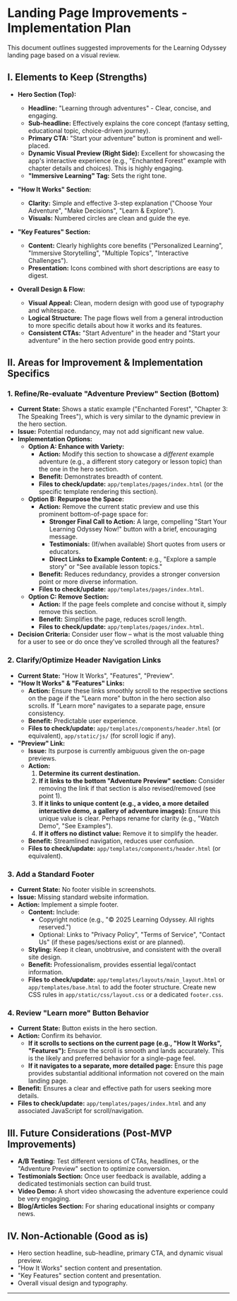 # Landing Page Improvements - Implementation Plan

This document outlines suggested improvements for the Learning Odyssey landing page based on a visual review.

## I. Elements to Keep (Strengths)

*   **Hero Section (Top):**
    *   **Headline:** "Learning through adventures" - Clear, concise, and engaging.
    *   **Sub-headline:** Effectively explains the core concept (fantasy setting, educational topic, choice-driven journey).
    *   **Primary CTA:** "Start your adventure" button is prominent and well-placed.
    *   **Dynamic Visual Preview (Right Side):** Excellent for showcasing the app's interactive experience (e.g., "Enchanted Forest" example with chapter details and choices). This is highly engaging.
    *   **"Immersive Learning" Tag:** Sets the right tone.

*   **"How It Works" Section:**
    *   **Clarity:** Simple and effective 3-step explanation ("Choose Your Adventure", "Make Decisions", "Learn & Explore").
    *   **Visuals:** Numbered circles are clean and guide the eye.

*   **"Key Features" Section:**
    *   **Content:** Clearly highlights core benefits ("Personalized Learning", "Immersive Storytelling", "Multiple Topics", "Interactive Challenges").
    *   **Presentation:** Icons combined with short descriptions are easy to digest.

*   **Overall Design & Flow:**
    *   **Visual Appeal:** Clean, modern design with good use of typography and whitespace.
    *   **Logical Structure:** The page flows well from a general introduction to more specific details about how it works and its features.
    *   **Consistent CTAs:** "Start Adventure" in the header and "Start your adventure" in the hero section provide good entry points.

## II. Areas for Improvement & Implementation Specifics

### 1. Refine/Re-evaluate "Adventure Preview" Section (Bottom)

*   **Current State:** Shows a static example ("Enchanted Forest", "Chapter 3: The Speaking Trees"), which is very similar to the dynamic preview in the hero section.
*   **Issue:** Potential redundancy, may not add significant new value.
*   **Implementation Options:**
    *   **Option A: Enhance with Variety:**
        *   **Action:** Modify this section to showcase a *different* example adventure (e.g., a different story category or lesson topic) than the one in the hero section.
        *   **Benefit:** Demonstrates breadth of content.
        *   **Files to check/update:** `app/templates/pages/index.html` (or the specific template rendering this section).
    *   **Option B: Repurpose the Space:**
        *   **Action:** Remove the current static preview and use this prominent bottom-of-page space for:
            *   **Stronger Final Call to Action:** A large, compelling "Start Your Learning Odyssey Now!" button with a brief, encouraging message.
            *   **Testimonials:** (If/when available) Short quotes from users or educators.
            *   **Direct Links to Example Content:** e.g., "Explore a sample story" or "See available lesson topics."
        *   **Benefit:** Reduces redundancy, provides a stronger conversion point or more diverse information.
        *   **Files to check/update:** `app/templates/pages/index.html`.
    *   **Option C: Remove Section:**
        *   **Action:** If the page feels complete and concise without it, simply remove this section.
        *   **Benefit:** Simplifies the page, reduces scroll length.
        *   **Files to check/update:** `app/templates/pages/index.html`.
*   **Decision Criteria:** Consider user flow – what is the most valuable thing for a user to see or do once they've scrolled through all the features?

### 2. Clarify/Optimize Header Navigation Links

*   **Current State:** "How It Works", "Features", "Preview".
*   **"How It Works" & "Features" Links:**
    *   **Action:** Ensure these links smoothly scroll to the respective sections on the page if the "Learn more" button in the hero section also scrolls. If "Learn more" navigates to a separate page, ensure consistency.
    *   **Benefit:** Predictable user experience.
    *   **Files to check/update:** `app/templates/components/header.html` (or equivalent), `app/static/js/` (for scroll logic if any).
*   **"Preview" Link:**
    *   **Issue:** Its purpose is currently ambiguous given the on-page previews.
    *   **Action:**
        1.  **Determine its current destination.**
        2.  **If it links to the bottom "Adventure Preview" section:** Consider removing the link if that section is also revised/removed (see point 1).
        3.  **If it links to unique content (e.g., a video, a more detailed interactive demo, a gallery of adventure images):** Ensure this unique value is clear. Perhaps rename for clarity (e.g., "Watch Demo", "See Examples").
        4.  **If it offers no distinct value:** Remove it to simplify the header.
    *   **Benefit:** Streamlined navigation, reduces user confusion.
    *   **Files to check/update:** `app/templates/components/header.html` (or equivalent).

### 3. Add a Standard Footer

*   **Current State:** No footer visible in screenshots.
*   **Issue:** Missing standard website information.
*   **Action:** Implement a simple footer.
    *   **Content:** Include:
        *   Copyright notice (e.g., "© 2025 Learning Odyssey. All rights reserved.")
        *   Optional: Links to "Privacy Policy", "Terms of Service", "Contact Us" (if these pages/sections exist or are planned).
    *   **Styling:** Keep it clean, unobtrusive, and consistent with the overall site design.
    *   **Benefit:** Professionalism, provides essential legal/contact information.
    *   **Files to check/update:** `app/templates/layouts/main_layout.html` or `app/templates/base.html` to add the footer structure. Create new CSS rules in `app/static/css/layout.css` or a dedicated `footer.css`.

### 4. Review "Learn more" Button Behavior

*   **Current State:** Button exists in the hero section.
*   **Action:** Confirm its behavior.
    *   **If it scrolls to sections on the current page (e.g., "How It Works", "Features"):** Ensure the scroll is smooth and lands accurately. This is the likely and preferred behavior for a single-page feel.
    *   **If it navigates to a separate, more detailed page:** Ensure this page provides substantial additional information not covered on the main landing page.
*   **Benefit:** Ensures a clear and effective path for users seeking more details.
*   **Files to check/update:** `app/templates/pages/index.html` and any associated JavaScript for scroll/navigation.

## III. Future Considerations (Post-MVP Improvements)

*   **A/B Testing:** Test different versions of CTAs, headlines, or the "Adventure Preview" section to optimize conversion.
*   **Testimonials Section:** Once user feedback is available, adding a dedicated testimonials section can build trust.
*   **Video Demo:** A short video showcasing the adventure experience could be very engaging.
*   **Blog/Articles Section:** For sharing educational insights or company news.

## IV. Non-Actionable (Good as is)

*   Hero section headline, sub-headline, primary CTA, and dynamic visual preview.
*   "How It Works" section content and presentation.
*   "Key Features" section content and presentation.
*   Overall visual design and typography.

---
